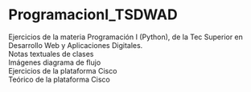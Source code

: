 # ProgramacionI_TSDWAD
Ejercicios de la materia Programación I (Python), de la Tec Superior en Desarrollo Web y Aplicaciones Digitales.
<br>Notas textuales de clases
<br>Imágenes diagrama de flujo
<br>Ejercicios de la plataforma Cisco
<br>Teórico de la plataforma Cisco
